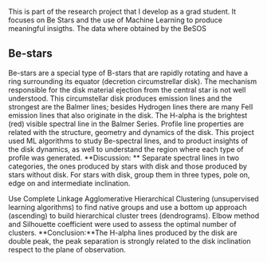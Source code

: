 This is part of the research project that I develop as a grad student. It focuses on Be Stars and the use of Machine Learning to produce meaningful insigths.
The data where obtained by the BeSOS
## Be-stars
Be-stars are a special type of B-stars that are rapidly rotating and have a ring surrounding its equator (decretion circumstrellar disk). 
The mechanism responsible for the disk material ejection from the central star is not well understood. 
This circumstellar disk produces emission lines and the strongest are the Balmer lines; besides Hydrogen lines there are many FeII emission lines that also
originate in the disk. The H-alpha is the brightest (red) visible spectral line in the Balmer Series. Profile line properties are related with the structure, 
geometry and dynamics of the disk. This project used ML algorithms to study Be-spectral lines, and to product insights of the disk dynamics, as well to understand the region where each type of profile was generated.
**Discussion: ** Separate spectral lines in two categories, the ones produced by stars with disk and those produced by stars without disk. For stars with disk, group them in three types, pole on, edge on and intermediate inclination.

Use Complete Linkage Agglomerative Hierarchical Clustering (unsupervised learning algorithms) to find native groups and use a bottom up approach (ascending) to build hierarchical cluster trees (dendrograms). Elbow method and Silhouette coefficient were used to assess the optimal number of clusters.
**Conclusion:**The H-alpha lines produced by the disk are double peak, the peak separation is strongly related to the disk inclination respect to the plane of observation.

